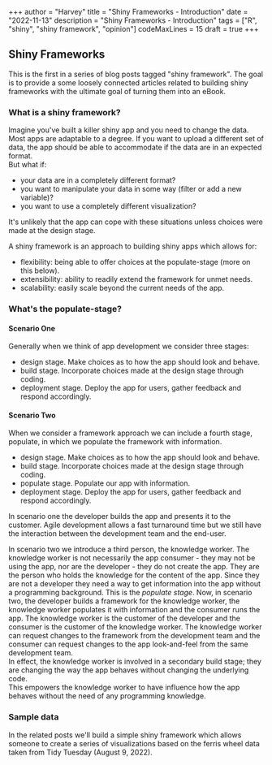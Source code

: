 +++
author = "Harvey"
title = "Shiny Frameworks - Introduction"
date = "2022-11-13"
description = "Shiny Frameworks - Introduction"
tags = ["R", "shiny", "shiny framework", "opinion"]
codeMaxLines = 15
draft = true
+++

## Shiny Frameworks

This is the first in a series of blog posts tagged "shiny framework".  The goal is to provide a some loosely connected articles related to building shiny frameworks with the ultimate goal of turning them into an eBook.

### What is a shiny framework?

Imagine you've built a killer shiny app and you need to change the data.  Most apps are adaptable to a degree.  If you want to upload a different set of data, the app should be able to accommodate if the data are in an expected format.  
But what if:

- your data are in a completely different format?
- you want to manipulate your data in some way (filter or add a new variable)?
- you want to use a completely different visualization?

It's unlikely that the app can cope with these situations unless choices were made at the design stage.

A shiny framework is an approach to building shiny apps which allows for:

- flexibility: being able to offer choices at the populate-stage (more on this below).
- extensibility: ability to readily extend the framework for unmet needs.
- scalability: easily scale beyond the current needs of the app.

### What's the populate-stage?

#### Scenario One

Generally when we think of app development we consider three stages:

- design stage.  Make choices as to how the app should look and behave.
- build stage.  Incorporate choices made at the design stage through coding.
- deployment stage.  Deploy the app for users, gather feedback and respond accordingly.

#### Scenario Two

When we consider a framework approach we can include a fourth stage, populate, in which we populate the framework with information.

- design stage.  Make choices as to how the app should look and behave.
- build stage.  Incorporate choices made at the design stage through coding.
- populate stage.  Populate our app with information.
- deployment stage.  Deploy the app for users, gather feedback and respond accordingly.

In scenario one the developer builds the app and presents it to the customer.  Agile development allows a fast turnaround time but we still have the interaction between the development team and the end-user.

In scenario two we introduce a third person, the knowledge worker.  The knowledge worker is not necessarily the app consumer - they may not be using the app, nor are the developer - they do not create the app.  They are the person who holds the knowledge for the content of the app.  Since they are not a developer they need a way to get information into the app without a programming background.  This is the *populate stage*.  Now, in scenario two, the developer builds a framework for the knowledge worker, the knowledge worker populates it with information and the consumer runs the app.  The knowledge worker is the customer of the developer and the consumer is the customer of the knowledge worker.  The knowledge worker can request changes to the framework from the development team and the consumer can request changes to the app look-and-feel from the same development team.  
In effect, the knowledge worker is involved in a secondary build stage; they are changing the way the app behaves without changing the underlying code.  
This empowers the knowledge worker to have influence how the app behaves without the need of any programming knowledge.

### Sample data

In the related posts we'll build a simple shiny framework which allows someone to create a series of visualizations based on the ferris wheel data taken from Tidy Tuesday (August 9, 2022).
